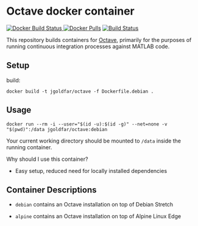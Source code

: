 # Octave docker container

[![Docker Build Status](https://img.shields.io/docker/automated/jgoldfar/octave.svg) ![Docker Pulls](https://img.shields.io/docker/pulls/jgoldfar/octave.svg)](https://hub.docker.com/r/jgoldfar/octave/)
[![Build Status](https://travis-ci.org/jgoldfar/octave-docker.svg?branch=master)](https://travis-ci.org/jgoldfar/octave-docker)

This repository builds containers for [Octave](https://octave.org/), primarily for the purposes of running continuous integration processes against MATLAB code.

## Setup

build:

```shell
docker build -t jgoldfar/octave -f Dockerfile.debian .
```

## Usage

```shell
docker run --rm -i --user="$(id -u):$(id -g)" --net=none -v "$(pwd)":/data jgoldfar/octave:debian
```

Your current working directory should be mounted to `/data` inside the running container.

Why should I use this container?

- Easy setup, reduced need for locally installed dependencies

## Container Descriptions

* `debian` contains an Octave installation on top of Debian Stretch

* `alpine` contains an Octave installation on top of Alpine Linux Edge
